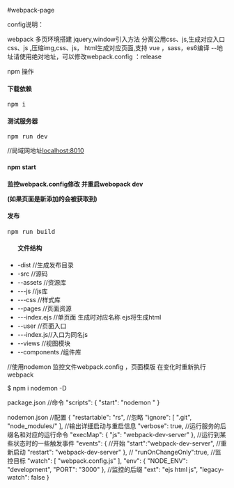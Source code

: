 #webpack-page

config说明：

webpack 多页环境搭建 jquery,window引入方法 分离公用css、js,生成对应入口css、js ,压缩img,css、js， html生成对应页面,支持 vue ，sass，es6编译
--地址请使用绝对地址，可以修改webpack.config ：release



npm 操作

<h4>下载依赖</h4>
<pre>npm i</pre>

<h4>测试服务器</h4>
<pre>npm run dev </pre>
//局域网地址<a href='http://127.0.0.1'>localhost:8010</a>

<h4>npm start <h4>
监控webpack.config修改 并重启webopack dev
<p>(如果页面是新添加的会被获取到)</p>

<h4>发布</h4>
<pre>npm run build</pre>

<ul>
<h4>文件结构</h4>
<li>-dist //生成发布目录
<li>-src //源码
<li>--assets //资源库
<li>---js //js库
<li>---css //样式库
<li>--pages //页面资源
<li>---index.ejs //单页面 生成时对应名称 ejs将生成html
<li>--user //页面入口
<li>---index.js//入口为同名js
<li>--views //视图模块
<li>--components /组件库
</ul>

 
//使用nodemon 监控文件webpack.config ，页面模版 在变化时重新执行 webpack

$ npm i nodemon -D


package.json
//命令
"scripts": {
     "start": "nodemon "
 }

nodemon.json
//配置
{
    "restartable": "rs",
    //忽略
    "ignore": [
        ".git",
        "node_modules/"
    ],
    //输出详细启动与重启信息
    "verbose": true,
    //运行服务的后缀名和对应的运行命令
    "execMap": {
        "js": "webpack-dev-server"
    },
    //运行到某些状态时的一些触发事件
    "events": {
        //开始
        "start":"webpack-dev-server", 
        //重新启动
        "restart": "webpack-dev-server"
    },
    //
    "runOnChangeOnly":true, 
    //监控目标
    "watch": [
        "webpack.config.js"
    ],
    "env": {
        "NODE_ENV": "development",
        "PORT": "3000"
    },
    //监控的后缀
    "ext": "ejs html js",
    "legacy-watch": false
}
